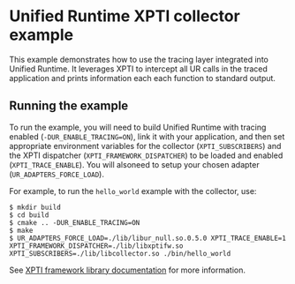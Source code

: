 # Unified Runtime XPTI collector example

This example demonstrates how to use the tracing layer integrated into
Unified Runtime. It leverages XPTI to intercept all UR calls in the traced
application and prints information each each function to standard output.

## Running the example

To run the example, you will need to build Unified Runtime with
tracing enabled (`-DUR_ENABLE_TRACING=ON`), link it with your application,
and then set appropriate environment variables for the collector (`XPTI_SUBSCRIBERS`) and the
XPTI dispatcher (`XPTI_FRAMEWORK_DISPATCHER`) to be loaded and enabled (`XPTI_TRACE_ENABLE`).
You will alsoneed to setup your chosen adapter (`UR_ADAPTERS_FORCE_LOAD`).

For example, to run the `hello_world` example with the collector, use:

```
$ mkdir build
$ cd build
$ cmake .. -DUR_ENABLE_TRACING=ON
$ make
$ UR_ADAPTERS_FORCE_LOAD=./lib/libur_null.so.0.5.0 XPTI_TRACE_ENABLE=1 XPTI_FRAMEWORK_DISPATCHER=./lib/libxptifw.so XPTI_SUBSCRIBERS=./lib/libcollector.so ./bin/hello_world
```

See [XPTI framework library documentation](https://github.com/intel/llvm/blob/sycl/xptifw/doc/XPTI_Framework.md) for more information.
